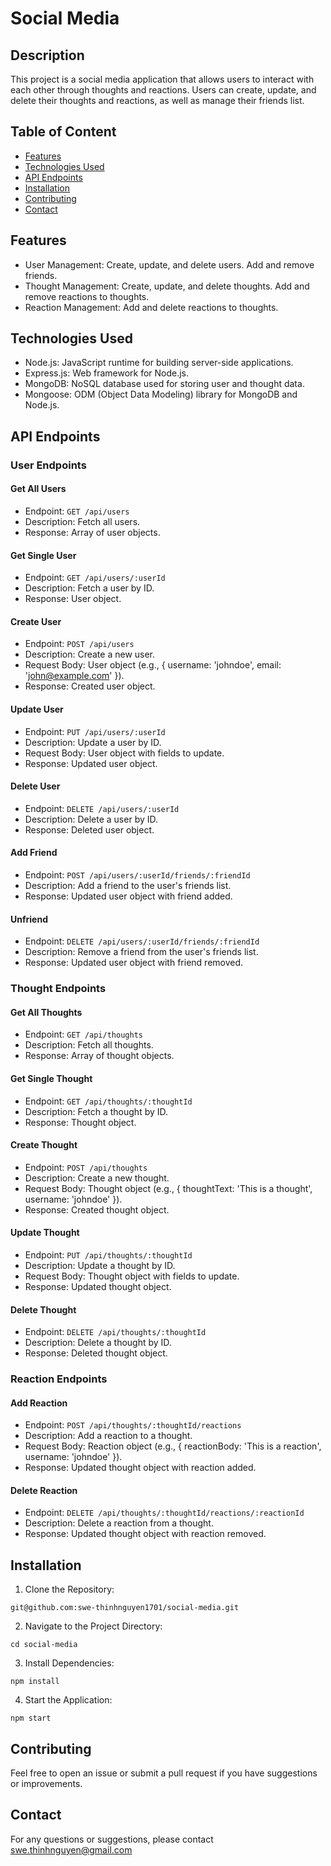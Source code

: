 # Social Media

## Description
This project is a social media application that allows users to interact with each other through thoughts and reactions. Users can create, update, and delete their thoughts and reactions, as well as manage their friends list.

## Table of Content
* [Features](#features)
* [Technologies Used](#technologies-used)
* [API Endpoints](#api-endpoints)
* [Installation](#installation)
* [Contributing](#contributing)
* [Contact](#contact)

## Features
* User Management: Create, update, and delete users. Add and remove friends.
* Thought Management: Create, update, and delete thoughts. Add and remove reactions to thoughts.
* Reaction Management: Add and delete reactions to thoughts.

## Technologies Used
* Node.js: JavaScript runtime for building server-side applications.
* Express.js: Web framework for Node.js.
* MongoDB: NoSQL database used for storing user and thought data.
* Mongoose: ODM (Object Data Modeling) library for MongoDB and Node.js.

## API Endpoints
### User Endpoints
#### Get All Users
* Endpoint: `GET /api/users`
* Description: Fetch all users.
* Response: Array of user objects.

#### Get Single User
* Endpoint: `GET /api/users/:userId`
* Description: Fetch a user by ID.
* Response: User object.

#### Create User
* Endpoint: `POST /api/users`
* Description: Create a new user.
* Request Body: User object (e.g., { username: 'johndoe', email: 'john@example.com' }).
* Response: Created user object.

#### Update User
* Endpoint: `PUT /api/users/:userId`
* Description: Update a user by ID.
* Request Body: User object with fields to update.
* Response: Updated user object.

#### Delete User
* Endpoint: `DELETE /api/users/:userId`
* Description: Delete a user by ID.
* Response: Deleted user object.

#### Add Friend
* Endpoint: `POST /api/users/:userId/friends/:friendId`
* Description: Add a friend to the user's friends list.
* Response: Updated user object with friend added.

#### Unfriend
* Endpoint: `DELETE /api/users/:userId/friends/:friendId`
* Description: Remove a friend from the user's friends list.
* Response: Updated user object with friend removed.

### Thought Endpoints
#### Get All Thoughts
* Endpoint: `GET /api/thoughts`
* Description: Fetch all thoughts.
* Response: Array of thought objects.

#### Get Single Thought
* Endpoint: `GET /api/thoughts/:thoughtId`
* Description: Fetch a thought by ID.
* Response: Thought object.

#### Create Thought
* Endpoint: `POST /api/thoughts`
* Description: Create a new thought.
* Request Body: Thought object (e.g., { thoughtText: 'This is a thought', username: 'johndoe' }).
* Response: Created thought object.

#### Update Thought
* Endpoint: `PUT /api/thoughts/:thoughtId`
* Description: Update a thought by ID.
* Request Body: Thought object with fields to update.
* Response: Updated thought object.

#### Delete Thought
* Endpoint: `DELETE /api/thoughts/:thoughtId`
* Description: Delete a thought by ID.
* Response: Deleted thought object.

### Reaction Endpoints
#### Add Reaction
* Endpoint: `POST /api/thoughts/:thoughtId/reactions`
* Description: Add a reaction to a thought.
* Request Body: Reaction object (e.g., { reactionBody: 'This is a reaction', username: 'johndoe' }).
* Response: Updated thought object with reaction added.

#### Delete Reaction
* Endpoint: `DELETE /api/thoughts/:thoughtId/reactions/:reactionId`
* Description: Delete a reaction from a thought.
* Response: Updated thought object with reaction removed.

## Installation
1. Clone the Repository:
```
git@github.com:swe-thinhnguyen1701/social-media.git
```

2. Navigate to the Project Directory:
```
cd social-media
```

3. Install Dependencies:
```
npm install
```

4. Start the Application:
```
npm start
```
## Contributing
Feel free to open an issue or submit a pull request if you have suggestions or improvements.

## Contact
For any questions or suggestions, please contact swe.thinhnguyen@gmail.com